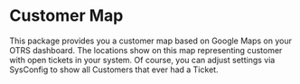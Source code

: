 # Customer Map

This package provides you a customer map based on Google Maps on your OTRS dashboard.
The locations show on this map representing customer with open tickets in your system.
Of course, you can adjust settings via SysConfig to show all Customers that ever had a Ticket.
